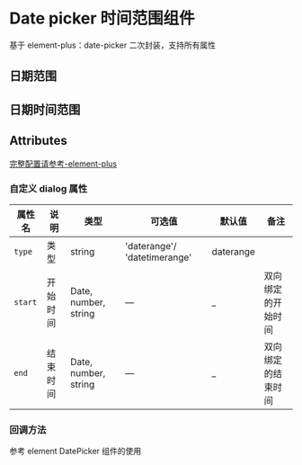 <!--
 * @Description: 模块名称
 * @Author: ym
 * @Date: 2024-05-17 14:32:55
 * @LastEditTime: 2024-05-17 14:55:48
-->

# Date picker 时间范围组件

基于 element-plus：date-picker 二次封装，支持所有属性

## 日期范围

<demo src="./basic.vue"></demo>

## 日期时间范围

<demo src="./basic2.vue"></demo>

## Attributes

[完整配置请参考-element-plus](https://element-plus.org/zh-CN/component/date-picker.html)

### 自定义 dialog 属性

| 属性名  | 说明     | 类型                 | 可选值                       | 默认值    | 备注               |
| ------- | -------- | -------------------- | ---------------------------- | --------- | ------------------ |
| `type`  | 类型     | string               | 'daterange'/ 'datetimerange' | daterange |                    |
| `start` | 开始时间 | Date, number, string | —                            | \_        | 双向绑定的开始时间 |
| `end`   | 结束时间 | Date, number, string | —                            | \_        | 双向绑定的结束时间 |

### 回调方法

参考 element DatePicker 组件的使用
